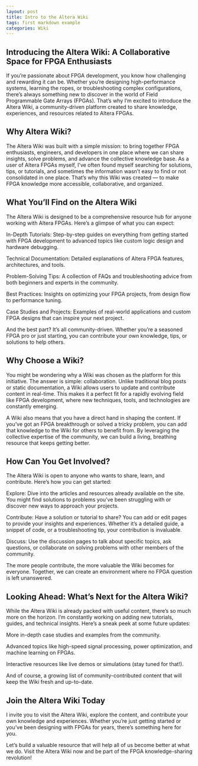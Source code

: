 ```yaml
---
layout: post
title: Intro to the Altera Wiki
tags: first markdown example
categories: Wiki
---
```


## Introducing the Altera Wiki: A Collaborative Space for FPGA Enthusiasts

If you’re passionate about FPGA development, you know how challenging and rewarding it can be. Whether you’re designing high-performance systems, learning the ropes, or troubleshooting complex configurations, there’s always something new to discover in the world of Field Programmable Gate Arrays (FPGAs). That’s why I’m excited to introduce the Altera Wiki, a community-driven platform created to share knowledge, experiences, and resources related to Altera FPGAs.

## Why Altera Wiki?
The Altera Wiki was built with a simple mission: to bring together FPGA enthusiasts, engineers, and developers in one place where we can share insights, solve problems, and advance the collective knowledge base. As a user of Altera FPGAs myself, I’ve often found myself searching for solutions, tips, or tutorials, and sometimes the information wasn’t easy to find or not consolidated in one place. That’s why this Wiki was created — to make FPGA knowledge more accessible, collaborative, and organized.

## What You’ll Find on the Altera Wiki
The Altera Wiki is designed to be a comprehensive resource hub for anyone working with Altera FPGAs. Here’s a glimpse of what you can expect:

In-Depth Tutorials: Step-by-step guides on everything from getting started with FPGA development to advanced topics like custom logic design and hardware debugging.

Technical Documentation: Detailed explanations of Altera FPGA features, architectures, and tools.

Problem-Solving Tips: A collection of FAQs and troubleshooting advice from both beginners and experts in the community.

Best Practices: Insights on optimizing your FPGA projects, from design flow to performance tuning.

Case Studies and Projects: Examples of real-world applications and custom FPGA designs that can inspire your next project.

And the best part? It’s all community-driven. Whether you’re a seasoned FPGA pro or just starting, you can contribute your own knowledge, tips, or solutions to help others.

## Why Choose a Wiki?
You might be wondering why a Wiki was chosen as the platform for this initiative. The answer is simple: collaboration. Unlike traditional blog posts or static documentation, a Wiki allows users to update and contribute content in real-time. This makes it a perfect fit for a rapidly evolving field like FPGA development, where new techniques, tools, and technologies are constantly emerging.

A Wiki also means that you have a direct hand in shaping the content. If you’ve got an FPGA breakthrough or solved a tricky problem, you can add that knowledge to the Wiki for others to benefit from. By leveraging the collective expertise of the community, we can build a living, breathing resource that keeps getting better.

## How Can You Get Involved?
The Altera Wiki is open to anyone who wants to share, learn, and contribute. Here’s how you can get started:

Explore: Dive into the articles and resources already available on the site. You might find solutions to problems you’ve been struggling with or discover new ways to approach your projects.

Contribute: Have a solution or tutorial to share? You can add or edit pages to provide your insights and experiences. Whether it’s a detailed guide, a snippet of code, or a troubleshooting tip, your contribution is invaluable.

Discuss: Use the discussion pages to talk about specific topics, ask questions, or collaborate on solving problems with other members of the community.

The more people contribute, the more valuable the Wiki becomes for everyone. Together, we can create an environment where no FPGA question is left unanswered.

## Looking Ahead: What’s Next for the Altera Wiki?
While the Altera Wiki is already packed with useful content, there’s so much more on the horizon. I’m constantly working on adding new tutorials, guides, and technical insights. Here’s a sneak peek at some future updates:

More in-depth case studies and examples from the community.

Advanced topics like high-speed signal processing, power optimization, and machine learning on FPGAs.

Interactive resources like live demos or simulations (stay tuned for that!).

And of course, a growing list of community-contributed content that will keep the Wiki fresh and up-to-date.

## Join the Altera Wiki Today
I invite you to visit the Altera Wiki, explore the content, and contribute your own knowledge and experiences. Whether you’re just getting started or you’ve been designing with FPGAs for years, there’s something here for you.

Let’s build a valuable resource that will help all of us become better at what we do. Visit the Altera Wiki now and be part of the FPGA knowledge-sharing revolution!
